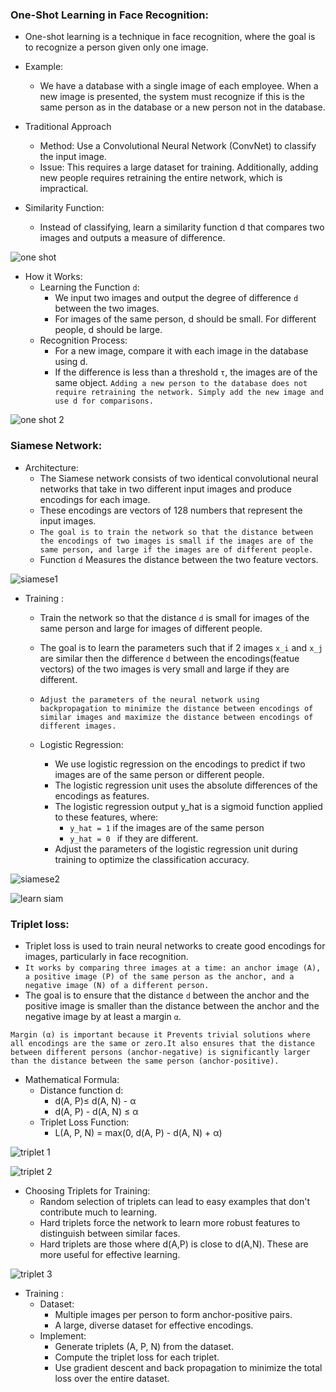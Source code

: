 ###  One-Shot Learning in Face Recognition:
- One-shot learning is a technique in face recognition, where the goal is to recognize a person given only one image.
- Example:
  - We have a database with a single image of each employee. When a new image is presented, the system must recognize if this is the same person as in the database or a new person not in the database.

- Traditional Approach
  - Method: Use a Convolutional Neural Network (ConvNet) to classify the input image.
  - Issue: This requires a large dataset for training. Additionally, adding new people requires retraining the entire network, which is impractical.

- Similarity Function:
  - Instead of classifying, learn a similarity function d that compares two images and outputs a measure of difference.

![one shot](https://github.com/user-attachments/assets/3b22d860-27b0-4e1a-b702-6f2b8be46fc4)

- How it Works:
  - Learning the Function `d`:
    - We input two images and output the degree of difference `d` between the two images.
    - For images of the same person, d should be small. For different people, d should be large.
  - Recognition Process:
    - For a new image, compare it with each image in the database using d.
    - If the difference is less than a threshold `τ`, the images are of the same object.
`Adding a new person to the database does not require retraining the network. Simply add the new image and use d for comparisons.`

![one shot 2](https://github.com/user-attachments/assets/4f2e7cbf-5bd6-4e0d-9ac7-bd7aca4492f5)

### Siamese Network:
- Architecture:
  - The Siamese network consists of two identical convolutional neural networks that take in two different input images and produce encodings for each image.
  - These encodings are vectors of 128 numbers that represent the input images.
  - `The goal is to train the network so that the distance between the encodings of two images is small if the images are of the same person, and large if the images are of different people. `
  - Function `d` Measures the distance between the two feature vectors.

![siamese1](https://github.com/user-attachments/assets/1173599a-d6ff-44ed-b80c-7c7baa2e3bd3)

- Training :
  - Train the network so that the distance `d` is small for images of the same person and large for images of different people.
  - The goal is to learn the parameters such that if 2 images `x_i` and `x_j` are similar then the difference `d` between the encodings(featue vectors) of the two images is very small and large if they are different.
  - `Adjust the parameters of the neural network using backpropagation to minimize the distance between encodings of similar images and maximize the distance between encodings of different images.`

  - Logistic Regression:
     - We use logistic regression on the encodings to predict if two images are of the same person or different people.
     - The logistic regression unit uses the absolute differences of the encodings as features.
     - The logistic regression output y_hat is a sigmoid function applied to these features, where: 
       - `y_hat = 1` if the images are of the same person 
       - `y_hat = 0 ` if they are different.
     - Adjust the parameters of the logistic regression unit during training to optimize the classification accuracy.

![siamese2](https://github.com/user-attachments/assets/9ff516cf-76fe-4717-a74e-d4354bf15b83)

![learn siam](https://github.com/user-attachments/assets/19d34909-5c58-4b49-805e-ba1d5293ad01)

### Triplet loss:
- Triplet loss is used to train neural networks to create good encodings for images, particularly in face recognition.
- `It works by comparing three images at a time: an anchor image (A), a positive image (P) of the same person as the anchor, and a negative image (N) of a different person.`
- The goal is to ensure that the distance `d` between the anchor and the positive image is smaller than the distance between the anchor and the negative image by at least a margin `α`.

```
Margin (α) is important because it Prevents trivial solutions where all encodings are the same or zero.It also ensures that the distance between different persons (anchor-negative) is significantly larger than the distance between the same person (anchor-positive).
```

- Mathematical Formula:
  - Distance function d:
    - d(A, P)≤ d(A, N) - α
    - d(A, P) - d(A, N) ≤ α
  - Triplet Loss Function:
    - L(A, P, N) = max(0, d(A, P) - d(A, N) + α)

![triplet 1](https://github.com/user-attachments/assets/b12e10c8-e8e6-46b5-8022-384aa4b65b7f)

![triplet 2](https://github.com/user-attachments/assets/cdc7343e-d704-462c-b446-b7119d134ac8)

- Choosing Triplets for Training:
  - Random selection of triplets can lead to easy examples that don't contribute much to learning.
  - Hard triplets force the network to learn more robust features to distinguish between similar faces.
  - Hard triplets are those where d(A,P) is close to d(A,N). These are more useful for effective learning.

![triplet 3](https://github.com/user-attachments/assets/44fd7fc7-c74f-4e02-a7a9-aa98bb28555e)

- Training :
  - Dataset:
    - Multiple images per person to form anchor-positive pairs.
    - A large, diverse dataset for effective encodings.
  - Implement:
    - Generate triplets (A, P, N) from the dataset.
    - Compute the triplet loss for each triplet.
    - Use gradient descent and back propagation to minimize the total loss over the entire dataset.
